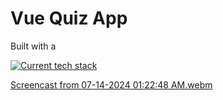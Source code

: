 # Vue Quiz App

Built with a

[![Current tech stack](https://skillicons.dev/icons?i=vue,vite)](https://skillicons.dev)


[Screencast from 07-14-2024 01:22:48 AM.webm](https://github.com/user-attachments/assets/d9e9aab6-84f3-4570-8453-752ac60fba68)
